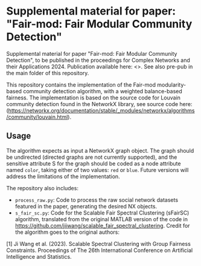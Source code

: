 # Supplemental material for paper: "Fair-mod: Fair Modular Community Detection"
Supplemental material for paper "Fair-mod: Fair Modular Community Detection", to be published in the proceedings for Complex Networks and their Applications 2024. Publication available here: <>. See also pre-pub in the main folder of this repository.

This repository contains the implementation of the Fair-mod modularity-based community detection algorithm, with a weighted balance-based fairness. The implementation is based on the source code for Louvain community detection found in the NetworkX library, see source code here: (https://networkx.org/documentation/stable/_modules/networkx/algorithms/community/louvain.html). 

## Usage
The algorithm expects as input a NetworkX graph object. The graph should be undirected (directed graphs are not currently supported), and the sensitive attribute S for the graph should be coded as a node attribute named `color`, taking either of two values: `red` or `blue`. Future versions will address the limitations of the implementation.

The repository also includes:
* `process_raw.py`: Code to process the raw social network datasets featured in the paper, generating the desired NX objects.
* `s_fair_sc.py`: Code for the Scalable Fair Spectral Clustering (sFairSC) algorithm, translated from the original MATLAB version of the code in https://github.com/jiiwang/scalable_fair_spectral_clustering. Credit for the algorithm goes to the original authors:

<a id="1">[1]</a> 
Ji Wang et al. (2023).
Scalable Spectral Clustering with Group Fairness Constraints.
Proceedings of The 26th International Conference on Artificial Intelligence and Statistics.
